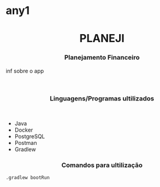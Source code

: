 # any1
<h1 style="text-align:center"><b> PLANEJI </b></h1>
<h3 style="text-align:center"><b> Planejamento Financeiro </b></h3>
<p>inf sobre o app</p>
<br>

<h3 style="text-align:center"><b> Linguagens/Programas ultilizados </b></h3>
<br>

- Java
- Docker
- PostgreSQL
- Postman
- Gradlew

<h3 style="text-align:center"><b> Comandos para ultilização </b></h3>

`` .gradlew bootRun ``